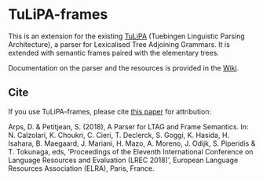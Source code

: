 # TuLiPA-frames

This is an extension for the existing [TuLiPA](https://sourcesup.cru.fr/tulipa/) (Tuebingen Linguistic Parsing Architecture), a parser for Lexicalised Tree Adjoining Grammars. 
It is extended with semantic frames paired with the elementary trees. 

Documentation on the parser and the resources is provided in the [Wiki](https://github.com/spetitjean/TuLiPA-frames/wiki).

## Cite
If you use TuLiPA-frames, please cite [this paper](http://www.lrec-conf.org/proceedings/lrec2018/summaries/567.html) for attribution:

Arps, D. & Petitjean, S. (2018), A Parser for LTAG and Frame Semantics. In: N. Calzolari, K. Choukri, C. Cieri, T. Declerck, S. Goggi, K. Hasida, H. Isahara, B. Maegaard, J. Mariani, H. Mazo, A. Moreno, J. Odijk, S. Piperidis & T. Tokunaga, eds, ‘Proceedings of the Eleventh International Conference on Language Resources and Evaluation (LREC 2018)’, European Language Resources Association (ELRA), Paris, France.

